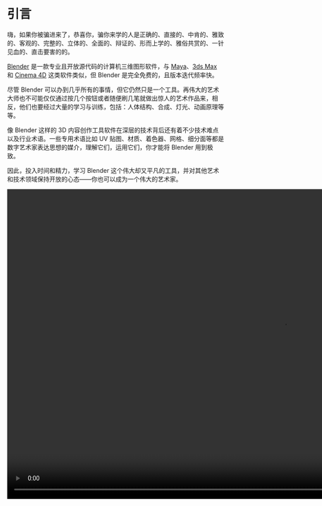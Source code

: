 # 引言

嗨，如果你被骗进来了，恭喜你，骗你来学的人是正确的、直接的、中肯的、雅致的、客观的、完整的、立体的、全面的、辩证的、形而上学的、雅俗共赏的、一针见血的、直击要害的的。

[Blender](https://www.blender.org/) 是一款专业且开放源代码的计算机三维图形软件，与 [Maya](https://www.autodesk.com/products/maya/)、[3ds Max](https://www.autodesk.com/products/3ds-max/) 和 [Cinema 4D](https://www.maxon.net/zh/cinema-4d) 这类软件类似，但 Blender 是完全免费的，且版本迭代频率快。

尽管 Blender 可以办到几乎所有的事情，但它仍然只是一个工具。再伟大的艺术大师也不可能仅仅通过按几个按钮或者随便刷几笔就做出惊人的艺术作品来，相反，他们也要经过大量的学习与训练，包括：人体结构、合成、灯光、动画原理等等。

像 Blender 这样的 3D 内容创作工具软件在深层的技术背后还有着不少技术难点以及行业术语。一些专用术语比如 UV 贴图、材质、着色器、网格、细分面等都是数字艺术家表达思想的媒介，理解它们，运用它们，你才能将 Blender 用到极致。

因此，投入时间和精力，学习 Blender 这个伟大却又平凡的工具，并对其他艺术和技术领域保持开放的心态——你也可以成为一个伟大的艺术家。

<div class="video-block">
<video width="1280" height="720" autoplay muted loop playsinline style="object-fit: cover;">
  <source src="https://assets.007.rip/video/Project Heist - Blender Studio.mp4" type="video/mp4">
你的浏览器无法播放视频。
</video>
</div>
